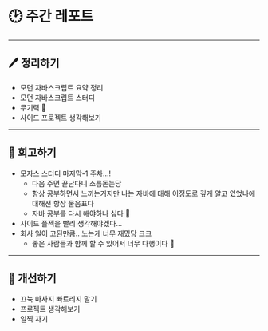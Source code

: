 # 🕑 주간 레포트

---

## 🖊 정리하기

- 모던 자바스크립트 요약 정리
- 모던 자바스크립트 스터디
- 무기력 🫠
- 사이드 프로젝트 생각해보기

---

## 💭 회고하기

- 모자스 스터디 마지막-1 주차…!
    - 다음 주면 끝난다니 소름돋는당
    - 항상 공부하면서 느끼는거지만 나는 자바에 대해 이정도로 깊게 알고 있었나에 대해선 항상 물음표다
    - 자바 공부를 다시 해야하나 싶다 🥲
- 사이드 플젝을 빨리 생각해야겠다…
- 회사 일이 고된만큼.. 노는게 너무 재밌당 크크
    - 좋은 사람들과 함께 할 수 있어서 너무 다행이다 🥲

---

## 🥊 개선하기

- 끄뉵 마사지 빠트리지 말기
- 프로젝트 생각해보기
- 일찍 자기